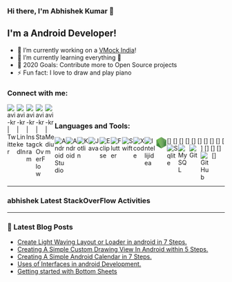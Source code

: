### Hi there, I'm Abhishek Kumar 👋

## I'm a Android Developer!
- 🔭 I’m currently working on a [VMock India][website]!
- 🌱 I’m currently learning everything 🤣
- 🥅 2020 Goals: Contribute more to Open Source projects
- ⚡ Fun fact: I love to draw and play piano

### Connect with me:

[<img align="left" alt="avi-kr | Twitter" width="22px" src="https://cdn.jsdelivr.net/npm/simple-icons@v3/icons/twitter.svg" />][twitter]
[<img align="left" alt="avi-kr | LinkedIn" width="22px" src="https://cdn.jsdelivr.net/npm/simple-icons@v3/icons/linkedin.svg" />][linkedin]
[<img align="left" alt="avi-kr | Instagram" width="22px" src="https://cdn.jsdelivr.net/npm/simple-icons@v3/icons/instagram.svg" />][instagram]
[<img align="left" alt="avi-kr | StackOverFlow" width="22px" src="https://cdn.jsdelivr.net/npm/simple-icons@3.3.0/icons/stackoverflow.svg" />][stackoverflow]
[<img align="left" alt="avi-kr | Medium" width="22px" src="https://cdn.jsdelivr.net/npm/simple-icons@3.3.0/icons/medium.svg" />][medium]

<br />

### Languages and Tools:

[<img align="left" alt="Android Studio" width="26px" src="https://cdn.jsdelivr.net/npm/simple-icons@3.3.0/icons/androidstudio.svg" />]
[<img align="left" alt="Android" width="26px" src="https://cdn.jsdelivr.net/npm/simple-icons@3.3.0/icons/android.svg" />]
[<img align="left" alt="Kotlin" width="26px" src="https://cdn.jsdelivr.net/npm/simple-icons@3.3.0/icons/kotlin.svg" />]
[<img align="left" alt="Java" width="26px" src="https://cdn.jsdelivr.net/npm/simple-icons@3.3.0/icons/java.svg" />]
[<img align="left" alt="Eclipse" width="26px" src="https://cdn.jsdelivr.net/npm/simple-icons@3.3.0/icons/eclipseide.svg" />]
[<img align="left" alt="Flutter" width="26px" src="https://cdn.jsdelivr.net/npm/simple-icons@3.3.0/icons/flutter.svg" />]
[<img align="left" alt="Swift" width="26px" src="https://cdn.jsdelivr.net/npm/simple-icons@3.3.0/icons/swift.svg" />]
[<img align="left" alt="Xcode" width="26px" src="https://cdn.jsdelivr.net/npm/simple-icons@3.3.0/icons/xcode.svg" />]
[<img align="left" alt="Intellijidea" width="26px" src="https://cdn.jsdelivr.net/npm/simple-icons@3.3.0/icons/intellijidea.svg" />]
[<img align="left" alt="Node.js" width="26px" src="https://raw.githubusercontent.com/github/explore/80688e429a7d4ef2fca1e82350fe8e3517d3494d/topics/nodejs/nodejs.png" />]
[<img align="left" alt="Sqlite" width="26px" src="https://cdn.jsdelivr.net/npm/simple-icons@3.3.0/icons/sqlite.svg" />]
[<img align="left" alt="MySQL" width="26px" src="https://cdn.jsdelivr.net/npm/simple-icons@3.3.0/icons/mysql.svg" />]
[<img align="left" alt="Git" width="26px" src="https://cdn.jsdelivr.net/npm/simple-icons@3.3.0/icons/git.svg" />]
[<img align="left" alt="GitHub" width="26px" src="https://cdn.jsdelivr.net/npm/simple-icons@3.3.0/icons/github.svg" />]

<br />
<br />

---

### abhishek Latest StackOverFlow Activities
<!-- STACKOVERFLOW:START -->
<!-- STACKOVERFLOW:END -->

---

### 📕 Latest Blog Posts
<!-- BLOG-POST-LIST:START -->
- [Create Light Waving Layout or Loader in android in 7 Steps.](https://medium.com/@avi_kr16/create-light-waving-layout-in-android-with-in-7-steps-5a2039f8c512?source=rss-118fdb1e6f0------2)
- [Creating A Simple Custom Drawing View In Android within 5 Steps.](https://medium.com/@avi_kr16/creating-a-simple-android-drawing-view-in-5-steps-4512fd031638?source=rss-118fdb1e6f0------2)
- [Creating A Simple Android Calendar in 7 Steps.](https://medium.com/@avi_kr16/creating-a-simple-android-calendar-in-7-steps-fa18a7945350?source=rss-118fdb1e6f0------2)
- [Uses of Interfaces in android Development.](https://medium.com/@avi_kr16/uses-of-interfaces-in-android-development-b69236a8e76?source=rss-118fdb1e6f0------2)
- [Getting started with Bottom Sheets](https://medium.com/@avi_kr16/getting-started-with-bottom-sheets-f33f1a5b1bf?source=rss-118fdb1e6f0------2)
<!-- BLOG-POST-LIST:END -->

[website]: https://www.vmock.com
[twitter]: https://twitter.com/avi_sheka
[instagram]: https://instagram.com/lensman_abhishek/
[linkedin]: https://www.linkedin.com/in/abhishek-kumar-74769272
[stackoverflow]: https://stackoverflow.com/users/3832604/abhishek
[medium]: https://medium.com/@avi_kr16
